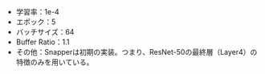 - 学習率：1e-4
- エポック：5
- バッチサイズ：64
- Buffer Ratio：1.1
- その他：Snapperは初期の実装。つまり、ResNet-50の最終層（Layer4）の特徴のみを用いている。
